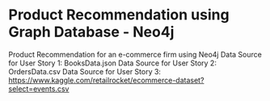 # Product Recommendation using Graph Database - Neo4j

Product Recommendation for an e-commerce firm using Neo4j
Data Source for User Story 1: BooksData.json
Data Source for User Story 2: OrdersData.csv
Data Source for User Story 3: https://www.kaggle.com/retailrocket/ecommerce-dataset?select=events.csv
